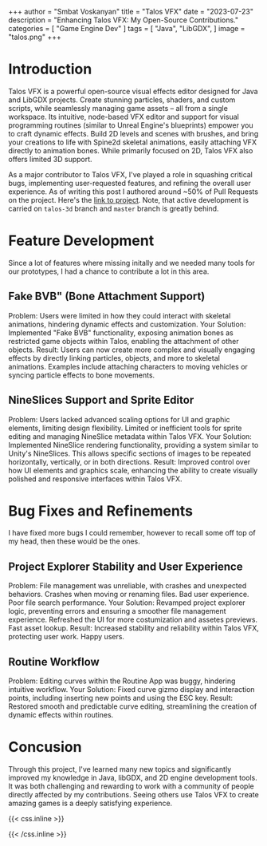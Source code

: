 +++
author = "Smbat Voskanyan"
title = "Talos VFX"
date = "2023-07-23"
description = "Enhancing Talos VFX: My Open-Source Contributions."
categories = [
    "Game Engine Dev"
]
tags = [
    "Java",
    "LibGDX",
]
image = "talos.png"
+++

# Introduction
Talos VFX is a powerful open-source visual effects editor designed for Java and LibGDX projects. Create stunning particles, shaders, and custom scripts, while seamlessly managing game assets – all from a single workspace. Its intuitive, node-based VFX editor and support for visual programming routines (similar to Unreal Engine's blueprints) empower you to craft dynamic effects. Build 2D levels and scenes with brushes, and bring your creations to life with Spine2d skeletal animations, easily attaching VFX directly to animation bones. While primarily focused on 2D, Talos VFX also offers limited 3D support.

As a major contributor to Talos VFX, I've played a role in squashing critical bugs, implementing user-requested features, and refining the overall user experience. As of writing this post I authored around ~50% of Pull Requests on the project. Here's the [link to project](https://github.com/rockbite/talos/tree/talos-3d). Note, that active development is carried on  `talos-3d` branch and `master` branch is greatly behind.

# Feature Development
Since a lot of features where missing initally and we needed many tools for our prototypes, I had a chance to contribute a lot in this area.

## Fake BVB" (Bone Attachment Support)
Problem: Users were limited in how they could interact with skeletal animations, hindering dynamic effects and customization.
Your Solution: Implemented "Fake BVB" functionality, exposing animation bones as restricted game objects within Talos, enabling the attachment of other objects.
Result: Users can now create more complex and visually engaging effects by directly linking particles, objects, and more to 
skeletal animations. Examples include attaching characters to moving vehicles or syncing particle effects to bone movements.

## NineSlices Support and Sprite Editor
Problem: Users lacked advanced scaling options for UI and graphic elements, limiting design flexibility. Limited or inefficient tools for sprite editing and managing NineSlice metadata within Talos VFX.
Your Solution: Implemented NineSlice rendering functionality, providing a system similar to Unity's NineSlices. This allows specific sections of images to be repeated horizontally, vertically, or in both directions.
Result: Improved control over how UI elements and graphics scale, enhancing the ability to create visually polished and responsive interfaces within Talos VFX.

# Bug Fixes and Refinements
I have fixed more bugs I could remember, however to recall some off top of my head, then these would be the ones.

## Project Explorer Stability and User Experience
Problem: File management was unreliable, with crashes and unexpected behaviors. Crashes when moving or renaming files. Bad user experience. Poor file search performance. 
Your Solution: Revamped project explorer logic, preventing errors and ensuring a smoother file management experience. Refreshed the UI for more costumization and assetes previews. Fast asset lookup.
Result: Increased stability and reliability within Talos VFX, protecting user work. Happy users.

## Routine Workflow
Problem: Editing curves within the Routine App was buggy, hindering intuitive workflow.
Your Solution: Fixed curve gizmo display and interaction points, including inserting new points and using the ESC key.
Result: Restored smooth and predictable curve editing, streamlining the creation of dynamic effects within routines.

# Concusion
Through this project, I've learned many new topics and significantly improved my knowledge in Java, libGDX, and 2D engine development tools. It was both challenging and rewarding to work with a community of people directly affected by my contributions. Seeing others use Talos VFX to create amazing games is a deeply satisfying experience.

{{< css.inline >}}
<style>
.canon { background: white; width: 100%; height: auto; }
</style>
{{< /css.inline >}}
